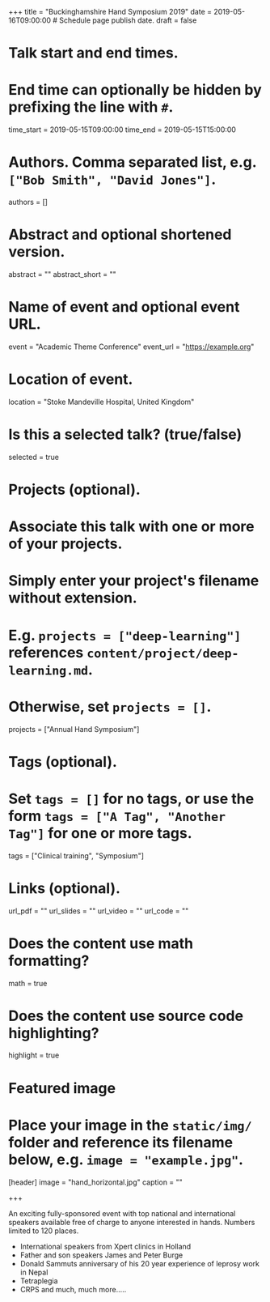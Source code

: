 +++
title = "Buckinghamshire Hand Symposium 2019"
date = 2019-05-16T09:00:00  # Schedule page publish date.
draft = false

# Talk start and end times.
#   End time can optionally be hidden by prefixing the line with `#`.
time_start = 2019-05-15T09:00:00
time_end = 2019-05-15T15:00:00

# Authors. Comma separated list, e.g. `["Bob Smith", "David Jones"]`.
authors = []

# Abstract and optional shortened version.
abstract = ""
abstract_short = ""

# Name of event and optional event URL.
event = "Academic Theme Conference"
event_url = "https://example.org"

# Location of event.
location = "Stoke Mandeville Hospital, United Kingdom"

# Is this a selected talk? (true/false)
selected = true

# Projects (optional).
#   Associate this talk with one or more of your projects.
#   Simply enter your project's filename without extension.
#   E.g. `projects = ["deep-learning"]` references `content/project/deep-learning.md`.
#   Otherwise, set `projects = []`.
projects = ["Annual Hand Symposium"]

# Tags (optional).
#   Set `tags = []` for no tags, or use the form `tags = ["A Tag", "Another Tag"]` for one or more tags.
tags = ["Clinical training", "Symposium"]

# Links (optional).
url_pdf = ""
url_slides = ""
url_video = ""
url_code = ""

# Does the content use math formatting?
math = true

# Does the content use source code highlighting?
highlight = true

# Featured image
# Place your image in the `static/img/` folder and reference its filename below, e.g. `image = "example.jpg"`.
[header]
image = "hand_horizontal.jpg"
caption = ""

+++


An exciting fully-sponsored event with top national and international speakers available free of charge to anyone interested in hands. Numbers limited to 120 places.

* International speakers from Xpert clinics in Holland
* Father and son speakers James and Peter Burge
* Donald Sammuts anniversary of his 20 year experience of
leprosy work in Nepal
* Tetraplegia
* CRPS and much, much more.....
